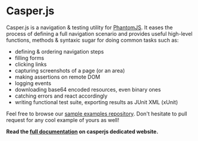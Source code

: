 # Casper.js

Casper.js is a navigation & testing utility for [PhantomJS](http://www.phantomjs.org/). It eases the process of defining a full navigation scenario and provides useful high-level functions, methods & syntaxic sugar for doing common tasks such as:

- defining & ordering navigation steps
- filling forms
- clicking links
- capturing screenshots of a page (or an area)
- making assertions on remote DOM
- logging events
- downloading base64 encoded resources, even binary ones
- catching errors and react accordingly
- writing functional test suite, exporting results as JUnit XML (xUnit)

Feel free to browse our [sample examples repository](https://github.com/n1k0/casperjs/tree/master/samples). Don't hesitate to pull request for any cool example of yours as well!

**Read the [full documentation](http://n1k0.github.com/casperjs/) on casperjs dedicated website.**